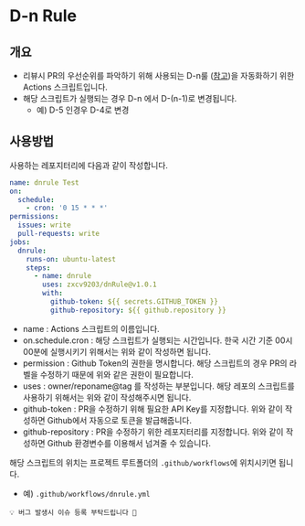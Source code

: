 # D-n Rule

## 개요

- 리뷰시 PR의 우선순위를 파악하기 위해 사용되는 D-n룰 ([참고](https://blog.banksalad.com/tech/banksalad-code-review-culture/))을 자동화하기 위한 Actions 스크립트입니다.
- 해당 스크립트가 실행되는 경우 D-n 에서 D-(n-1)로 변경됩니다.
  - 예) D-5 인경우 D-4로 변경

## 사용방법

사용하는 레포지터리에 다음과 같이 작성합니다.

```yaml
name: dnrule Test
on:
  schedule:
    - cron: '0 15 * * *'
permissions:
  issues: write
  pull-requests: write
jobs:
  dnrule:
    runs-on: ubuntu-latest
    steps:
      - name: dnrule
        uses: zxcv9203/dnRule@v1.0.1
        with:
          github-token: ${{ secrets.GITHUB_TOKEN }}
          github-repository: ${{ github.repository }}
```

- name :  Actions 스크립트의 이름입니다.
- on.schedule.cron : 해당 스크립트가 실행되는 시간입니다. 한국 시간 기준 00시 00분에 실행시키기 위해서는 위와 같이 작성하면 됩니다.
- permission : Github Token의 권한을 명시합니다. 해당 스크립트의 경우 PR의 라벨을 수정하기 때문에 위와 같은 권한이 필요합니다.
- uses : owner/reponame@tag 를 작성하는 부분입니다. 해당 레포의 스크립트를 사용하기 위해서는 위와 같이 작성해주시면 됩니다.
- github-token : PR을 수정하기 위해 필요한 API Key를 지정합니다. 위와 같이 작성하면 Github에서 자동으로 토큰을 발급해줍니다.
- github-repository : PR을 수정하기 위한 레포지터리를 지정합니다. 위와 같이 작성하면 Github 환경변수를 이용해서 넘겨줄 수 있습니다.

해당 스크립트의 위치는 프로젝트 루트폴더의 `.github/workflows`에 위치시키면 됩니다.
- 예) `.github/workflows/dnrule.yml`


```text
💡 버그 발생시 이슈 등록 부탁드립니다 🙇
```